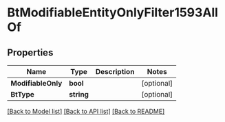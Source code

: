 # BtModifiableEntityOnlyFilter1593AllOf

## Properties

Name | Type | Description | Notes
------------ | ------------- | ------------- | -------------
**ModifiableOnly** | **bool** |  | [optional] 
**BtType** | **string** |  | [optional] 

[[Back to Model list]](../README.md#documentation-for-models) [[Back to API list]](../README.md#documentation-for-api-endpoints) [[Back to README]](../README.md)


